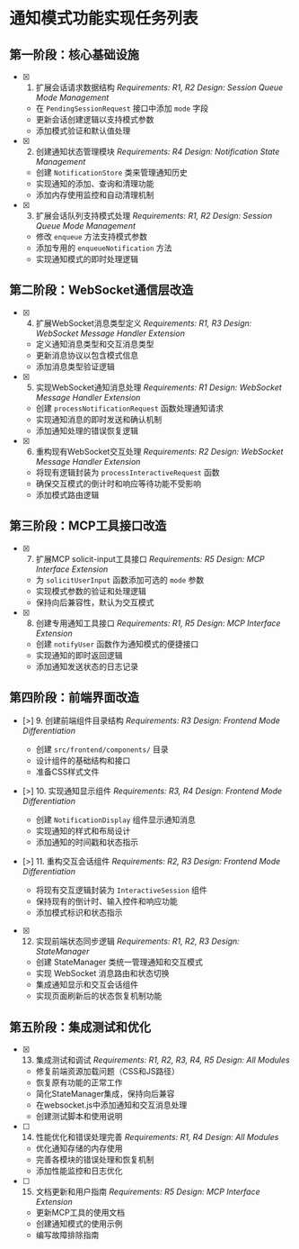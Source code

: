 # 通知模式功能实现任务列表

## 第一阶段：核心基础设施

- [x] 1. 扩展会话请求数据结构 _Requirements: R1, R2_ _Design: Session Queue Mode Management_
  - 在 `PendingSessionRequest` 接口中添加 `mode` 字段
  - 更新会话创建逻辑以支持模式参数
  - 添加模式验证和默认值处理

- [x] 2. 创建通知状态管理模块 _Requirements: R4_ _Design: Notification State Management_
  - 创建 `NotificationStore` 类来管理通知历史
  - 实现通知的添加、查询和清理功能
  - 添加内存使用监控和自动清理机制

- [x] 3. 扩展会话队列支持模式处理 _Requirements: R1, R2_ _Design: Session Queue Mode Management_
  - 修改 `enqueue` 方法支持模式参数
  - 添加专用的 `enqueueNotification` 方法
  - 实现通知模式的即时处理逻辑

## 第二阶段：WebSocket通信层改造

- [x] 4. 扩展WebSocket消息类型定义 _Requirements: R1, R3_ _Design: WebSocket Message Handler Extension_
  - 定义通知消息类型和交互消息类型
  - 更新消息协议以包含模式信息
  - 添加消息类型验证逻辑

- [x] 5. 实现WebSocket通知消息处理 _Requirements: R1_ _Design: WebSocket Message Handler Extension_
  - 创建 `processNotificationRequest` 函数处理通知请求
  - 实现通知消息的即时发送和确认机制
  - 添加通知处理的错误恢复逻辑

- [x] 6. 重构现有WebSocket交互处理 _Requirements: R2_ _Design: WebSocket Message Handler Extension_
  - 将现有逻辑封装为 `processInteractiveRequest` 函数
  - 确保交互模式的倒计时和响应等待功能不受影响
  - 添加模式路由逻辑

## 第三阶段：MCP工具接口改造

- [x] 7. 扩展MCP solicit-input工具接口 _Requirements: R5_ _Design: MCP Interface Extension_
  - 为 `solicitUserInput` 函数添加可选的 `mode` 参数
  - 实现模式参数的验证和处理逻辑
  - 保持向后兼容性，默认为交互模式

- [x] 8. 创建专用通知工具接口 _Requirements: R1, R5_ _Design: MCP Interface Extension_
  - 创建 `notifyUser` 函数作为通知模式的便捷接口
  - 实现通知的即时返回逻辑
  - 添加通知发送状态的日志记录

## 第四阶段：前端界面改造

- [>] 9. 创建前端组件目录结构 _Requirements: R3_ _Design: Frontend Mode Differentiation_
  - 创建 `src/frontend/components/` 目录
  - 设计组件的基础结构和接口
  - 准备CSS样式文件

- [>] 10. 实现通知显示组件 _Requirements: R3, R4_ _Design: Frontend Mode Differentiation_
  - 创建 `NotificationDisplay` 组件显示通知消息
  - 实现通知的样式和布局设计
  - 添加通知的时间戳和状态指示

- [>] 11. 重构交互会话组件 _Requirements: R2, R3_ _Design: Frontend Mode Differentiation_
  - 将现有交互逻辑封装为 `InteractiveSession` 组件
  - 保持现有的倒计时、输入控件和响应功能
  - 添加模式标识和状态指示

- [x] 12. 实现前端状态同步逻辑 _Requirements: R1, R2, R3_ _Design: StateManager_
  - 创建 StateManager 类统一管理通知和交互模式
  - 实现 WebSocket 消息路由和状态切换
  - 集成通知显示和交互会话组件
  - 实现页面刷新后的状态恢复机制功能

## 第五阶段：集成测试和优化

- [x] 13. 集成测试和调试 _Requirements: R1, R2, R3, R4, R5_ _Design: All Modules_
  - 修复前端资源加载问题（CSS和JS路径）
  - 恢复原有功能的正常工作
  - 简化StateManager集成，保持向后兼容
  - 在websocket.js中添加通知和交互消息处理
  - 创建测试脚本和使用说明

- [ ] 14. 性能优化和错误处理完善 _Requirements: R1, R4_ _Design: All Modules_
  - 优化通知存储的内存使用
  - 完善各模块的错误处理和恢复机制
  - 添加性能监控和日志优化

- [ ] 15. 文档更新和用户指南 _Requirements: R5_ _Design: MCP Interface Extension_
  - 更新MCP工具的使用文档
  - 创建通知模式的使用示例
  - 编写故障排除指南
